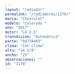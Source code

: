 ```yaml
---
layout: "radiador"
permalink: "/radiadores/1170/"
marca: "Chevrolet"
modelo: "Colorado "
ano: "2017"
motor: "L4 2.5"
transmision: "Automática"
parte: "94778493"
clima: "Con clima"
alto: "24 5/8"
ancho: "25"
observaciones: ""
id: "1170"
---
```



